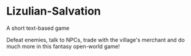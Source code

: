 # Lizulian-Salvation
A short text-based game

Defeat enemies, talk to NPCs, trade with the village's merchant and do much more in this fantasy open-world game!
